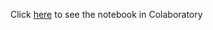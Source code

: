 Click <a href="https://colab.research.google.com/drive/1y9V4KmVy14FwP618KfIsd362RnmnQy1c?usp=sharing">here</a> to see the notebook in Colaboratory
